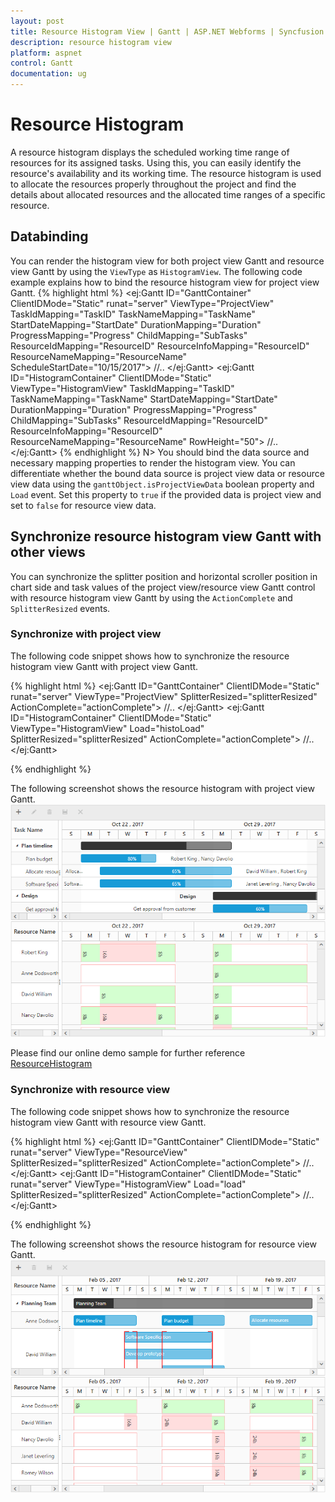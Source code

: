 ```yaml
---
layout: post
title: Resource Histogram View | Gantt | ASP.NET Webforms | Syncfusion
description: resource histogram view
platform: aspnet
control: Gantt
documentation: ug
---
```


# Resource Histogram

A resource histogram displays the scheduled working time range of resources for its assigned tasks. Using this, you can easily identify the resource's availability and its working time. The resource histogram is used to allocate the resources properly throughout the project and find the details about allocated resources and the allocated time ranges of a specific resource.

## Databinding
You can render the histogram view for both project view Gantt and resource view Gantt by using the `ViewType` as `HistogramView`. 
The following code example explains how to bind the resource histogram view for project view Gantt.
{% highlight html %}
<ej:Gantt ID="GanttContainer" ClientIDMode="Static" runat="server" ViewType="ProjectView" TaskIdMapping="TaskID" TaskNameMapping="TaskName" StartDateMapping="StartDate" DurationMapping="Duration" ProgressMapping="Progress" ChildMapping="SubTasks" ResourceIdMapping="ResourceID" ResourceInfoMapping="ResourceID" ResourceNameMapping="ResourceName" ScheduleStartDate="10/15/2017">
    //..
</ej:Gantt>
<ej:Gantt ID="HistogramContainer" ClientIDMode="Static" ViewType="HistogramView" TaskIdMapping="TaskID" TaskNameMapping="TaskName" StartDateMapping="StartDate" DurationMapping="Duration" ProgressMapping="Progress" ChildMapping="SubTasks" ResourceIdMapping="ResourceID" ResourceInfoMapping="ResourceID" ResourceNameMapping="ResourceName" RowHeight="50">
    //..
</ej:Gantt>
{% endhighlight %}
N> You should bind the data source and necessary mapping properties to render the histogram view. You can differentiate whether the bound data source is project view data or resource view data using the `ganttObject.isProjectViewData` boolean property and `Load` event. Set this property to `true` if the provided data is project view and set to `false` for resource view data.

## Synchronize resource histogram view Gantt with other views

You can synchronize the splitter position and horizontal scroller position in chart side and task values of the project view/resource view Gantt control with resource histogram view Gantt by using the `ActionComplete` and `SplitterResized` events.

### Synchronize with project view

The following code snippet shows how to synchronize the resource histogram view Gantt with project view Gantt.

{% highlight html %}
<ej:Gantt ID="GanttContainer" ClientIDMode="Static" runat="server" ViewType="ProjectView" SplitterResized="splitterResized" ActionComplete="actionComplete">
    //..
</ej:Gantt>
<ej:Gantt ID="HistogramContainer" ClientIDMode="Static" ViewType="HistogramView" Load="histoLoad" SplitterResized="splitterResized" ActionComplete="actionComplete">
    //..
</ej:Gantt>
<script type="text/javascript">
    function histoLoad(args) {
        this.isProjectViewData = true;
    }

    function splitterResized(args) {
        if (args.isOnResize == false) return;
        if (this._id == "GanttContainer") {
            $("#HistogramContainer").ejGantt("setSplitterPosition", args.currentSplitterPosition);
        } else if (this._id == "HistogramContainer") {
            $("#GanttContainer").ejGantt("setSplitterPosition", args.currentSplitterPosition);
        }
    }

    function actionComplete(args) {
        if (args.requestType == "scroll" && args.scrollDirection == "horizontal") {
            var scrollLeft = args.scrollLeft;
            if (this._id == "GanttContainer" && !args.isScrollByMethod) {
                $("#HistogramContainer").ejGantt("setChartScrollLeft", scrollLeft);
            } else if (this._id == "HistogramContainer" && !args.isScrollByMethod) {
                $("#GanttContainer").ejGantt("setChartScrollLeft", scrollLeft);
            }
        } else if (args.requestType == "recordUpdate") {
            $("#HistogramContainer").ejGantt("updateHistogramTask", args.data, "update");
            if (args.updatedRecords && args.updatedRecords.length > 0) {
                for (var count = 0; count < args.updatedRecords.length; count++) {
                    $("#HistogramContainer").ejGantt("updateHistogramTask", args.updatedRecords[count], "update");
                }
            }
        } else if (args.requestType == "save" && args.modifiedRecord) {
            $("#HistogramContainer").ejGantt("updateHistogramTask", args.modifiedRecord, "update");
        } else if (args.requestType == "save" && args.addedRecord) {
            $("#HistogramContainer").ejGantt("updateHistogramTask", args.addedRecord, "add");
        } else if (args.requestType == "delete") {
            $("#HistogramContainer").ejGantt("updateHistogramTask", args.data, "delete");
        }
    }
</script>
	
{% endhighlight %}

The following screenshot shows the resource histogram with project view Gantt.
![](HistogramView_images/HistogramView_1.png)

Please find our online demo sample for further reference
[ResourceHistogram](https://asp.syncfusion.com/demos/web/gantt/histogramview.aspx)

### Synchronize with resource view
The following code snippet shows how to synchronize the resource histogram view Gantt with resource view Gantt.

{% highlight html %}
<ej:Gantt ID="GanttContainer" ClientIDMode="Static" runat="server" ViewType="ResourceView" SplitterResized="splitterResized" ActionComplete="actionComplete">
    //..
</ej:Gantt>
<ej:Gantt ID="HistogramContainer" ClientIDMode="Static" runat="server" ViewType="HistogramView" Load="load" SplitterResized="splitterResized" ActionComplete="actionComplete">
    //..
</ej:Gantt>
<script type="text/javascript">
    function load(args) {
        this.isProjectViewData = false;
	}
	
    function splitterResized(args) {
        if (args.isOnResize == false) return;
        if (this._id == "GanttContainer") {
            $("#HistogramContainer").ejGantt("setSplitterPosition", args.currentSplitterPosition);
        } else if (this._id == "HistogramContainer") {
            $("#GanttContainer").ejGantt("setSplitterPosition", args.currentSplitterPosition);
        }
    }

    function actionComplete(args) {
        if (args.requestType == "scroll" && args.scrollDirection == "horizontal") {
            var scrollLeft = args.scrollLeft;
            if (this._id == "GanttContainer" && !args.isScrollByMethod) {
                $("#HistogramContainer").ejGantt("setChartScrollLeft", scrollLeft);
            } else if (this._id == "HistogramContainer" && !args.isScrollByMethod) {
                $("#GanttContainer").ejGantt("setChartScrollLeft", scrollLeft);
            }
        }
        //task drag and drop action and edit action
        else if (args.requestType == "save" && args.modifiedRecord || args.requestType == "recordUpdate") {
            var data = args.requestType == "save" ? args.modifiedRecord : args.item ? args.item : args.data;
            $("#HistogramContainer").ejGantt("updateHistogramTask", data, "update");
            //row delete & group delete
            if (args.updatedRecords) {
                for (var i = 0; i < args.updatedRecords.length; i++) {
                    var data = args.updatedRecords[i];
                    $("#HistogramContainer").ejGantt("updateHistogramTask", data, "update");
                }
            }
        }
        //add row
        else if (args.requestType == "save" && args.addedRecord) {
            $("#HistogramContainer").ejGantt("updateHistogramTask", args.addedRecord, "add");
        }
        //task delete
        else if (args.requestType == "delete") {
            $("#HistogramContainer").ejGantt("updateHistogramTask", args.data, "delete");
        }
    }
</script>
{% endhighlight %}

The following screenshot shows the resource histogram for resource view Gantt.
![](HistogramView_images/HistogramView_2.png)
